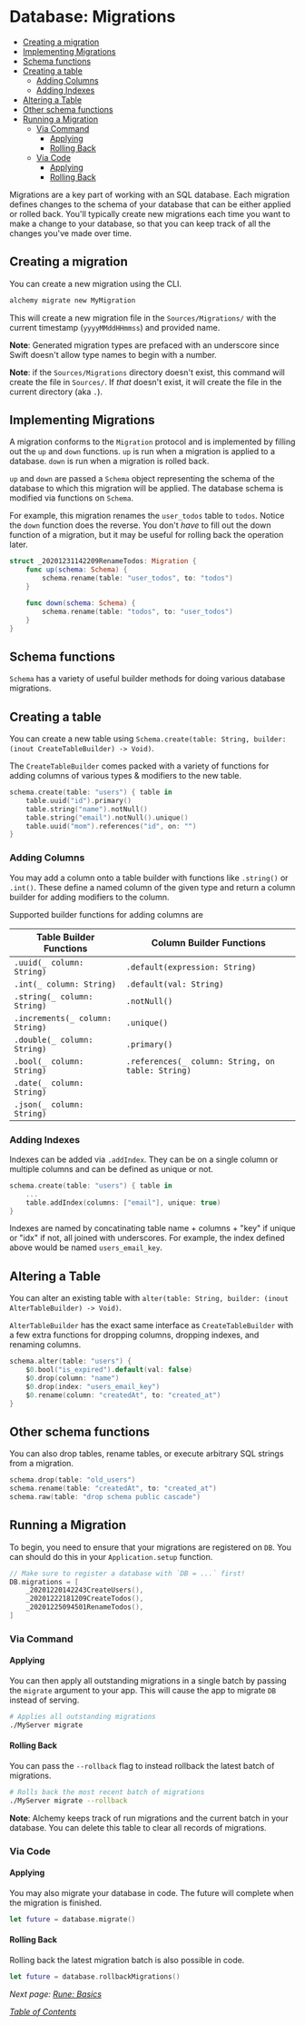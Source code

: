 # Database: Migrations

- [Creating a migration](#creating-a-migration)
- [Implementing Migrations](#implementing-migrations)
- [Schema functions](#schema-functions)
- [Creating a table](#creating-a-table)
  * [Adding Columns](#adding-columns)
  * [Adding Indexes](#adding-indexes)
- [Altering a Table](#altering-a-table)
- [Other schema functions](#other-schema-functions)
- [Running a Migration](#running-a-migration)
  * [Via Command](#via-command)
    + [Applying](#applying)
    + [Rolling Back](#rolling-back)
  * [Via Code](#via-code)
    + [Applying](#applying-1)
    + [Rolling Back](#rolling-back-1)

Migrations are a key part of working with an SQL database. Each migration defines changes to the schema of your database that can be either applied or rolled back. You'll typically create new migrations each time you want to make a change to your database, so that you can keep track of all the changes you've made over time.

## Creating a migration
You can create a new migration using the CLI.

```bash
alchemy migrate new MyMigration
```

This will create a new migration file in the `Sources/Migrations/` with the current timestamp (`yyyyMMddHHmmss`) and provided name.

**Note**: Generated migration types are prefaced with an underscore since Swift doesn't allow type names to begin with a number.

**Note**: if the `Sources/Migrations` directory doesn't exist, this command will create the file in `Sources/`. If _that_ doesn't exist, it will create the file in the current directory (aka `.`).

## Implementing Migrations

A migration conforms to the `Migration` protocol and is implemented by filling out the `up` and `down` functions. `up` is run when a migration is applied to a database. `down` is run when a migration is rolled back. 

`up` and `down` are passed a `Schema` object representing the schema of the database to which this migration will be applied. The database schema is modified via functions on `Schema`.

For example, this migration renames the `user_todos` table to `todos`. Notice the `down` function does the reverse. You don't _have_ to fill out the down function of a migration, but it may be useful for rolling back the operation later.

```swift
struct _20201231142209RenameTodos: Migration {
    func up(schema: Schema) {
        schema.rename(table: "user_todos", to: "todos")
    }

    func down(schema: Schema) {
        schema.rename(table: "todos", to: "user_todos")
    }
}
```

## Schema functions

`Schema` has a variety of useful builder methods for doing various database migrations.

## Creating a table

You can create a new table using `Schema.create(table: String, builder: (inout CreateTableBuilder) -> Void)`.

The `CreateTableBuilder` comes packed with a variety of functions for adding columns of various types & modifiers to the new table.

```swift
schema.create(table: "users") { table in
    table.uuid("id").primary()
    table.string("name").notNull()
    table.string("email").notNull().unique()
    table.uuid("mom").references("id", on: "")
}
```

### Adding Columns

You may add a column onto a table builder with functions like `.string()` or `.int()`. These define a named column of the given type and return a column builder for adding modifiers to the column.

Supported builder functions for adding columns are

| Table Builder Functions | Column Builder Functions |
|-|-|
| `.uuid(_ column: String)` | `.default(expression: String)` |
| `.int(_ column: String)` | `.default(val: String)` |
| `.string(_ column: String)` | `.notNull()` |
| `.increments(_ column: String)` | `.unique()` |
| `.double(_ column: String)` | `.primary()` |
| `.bool(_ column: String)` | `.references(_ column: String, on table: String)` |
| `.date(_ column: String)` |
| `.json(_ column: String)` |

### Adding Indexes

Indexes can be added via `.addIndex`. They can be on a single column or multiple columns and can be defined as unique or not.

```swift
schema.create(table: "users") { table in
    ...
    table.addIndex(columns: ["email"], unique: true)
}
```

Indexes are named by concatinating table name + columns + "key" if unique or "idx" if not, all joined with underscores. For example, the index defined above would be named `users_email_key`.

## Altering a Table

You can alter an existing table with `alter(table: String, builder: (inout AlterTableBuilder) -> Void)`.

`AlterTableBuilder` has the exact same interface as `CreateTableBuilder` with a few extra functions for dropping columns, dropping indexes, and renaming columns.

```swift
schema.alter(table: "users") {
    $0.bool("is_expired").default(val: false)
    $0.drop(column: "name")
    $0.drop(index: "users_email_key")
    $0.rename(column: "createdAt", to: "created_at")
}
```

## Other schema functions

You can also drop tables, rename tables, or execute arbitrary SQL strings from a migration.

```swift
schema.drop(table: "old_users")
schema.rename(table: "createdAt", to: "created_at")
schema.raw(table: "drop schema public cascade")
```

## Running a Migration

To begin, you need to ensure that your migrations are registered on `DB`. You can should do this in your `Application.setup` function.

```swift
// Make sure to register a database with `DB = ...` first!
DB.migrations = [
    _20201220142243CreateUsers(),
    _20201222181209CreateTodos(),
    _20201225094501RenameTodos(),
]
```

### Via Command

#### Applying

You can then apply all outstanding migrations in a single batch by passing the `migrate` argument to your app. This will cause the app to migrate `DB` instead of serving.

```bash
# Applies all outstanding migrations
./MyServer migrate 
```

#### Rolling Back

You can pass the `--rollback` flag to instead rollback the latest batch of migrations.

```bash
# Rolls back the most recent batch of migrations
./MyServer migrate --rollback
```

**Note**: Alchemy keeps track of run migrations and the current batch in your database. You can delete this table to clear all records of migrations.

### Via Code

#### Applying

You may also migrate your database in code. The future will complete when the migration is finished.

```swift
let future = database.migrate()
```

#### Rolling Back

Rolling back the latest migration batch is also possible in code.

```swift
let future = database.rollbackMigrations()
```

_Next page: [Rune: Basics](6a_RuneBasics.md)_

_[Table of Contents](/Docs#docs)_
